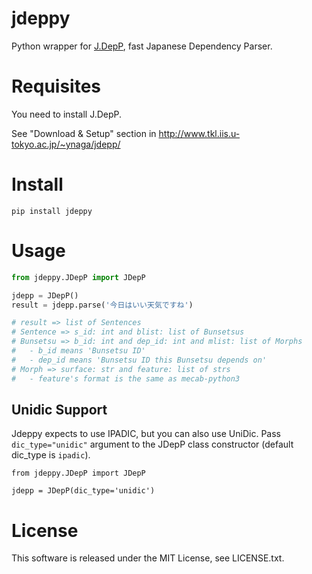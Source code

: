 # jdeppy

Python wrapper for [J.DepP](http://www.tkl.iis.u-tokyo.ac.jp/~ynaga/jdepp/), fast Japanese Dependency Parser.

# Requisites

You need to install J.DepP. 

See "Download & Setup" section in http://www.tkl.iis.u-tokyo.ac.jp/~ynaga/jdepp/ 

# Install

```
pip install jdeppy
```

# Usage

```python
from jdeppy.JDepP import JDepP

jdepp = JDepP()
result = jdepp.parse('今日はいい天気ですね')

# result => list of Sentences
# Sentence => s_id: int and blist: list of Bunsetsus
# Bunsetsu => b_id: int and dep_id: int and mlist: list of Morphs
#   - b_id means 'Bunsetsu ID'
#   - dep_id means 'Bunsetsu ID this Bunsetsu depends on'
# Morph => surface: str and feature: list of strs
#   - feature's format is the same as mecab-python3

```

## Unidic Support
Jdeppy expects to use IPADIC, but you can also use UniDic. Pass `dic_type="unidic"` argument to the JDepP class constructor (default dic_type is `ipadic`).

```
from jdeppy.JDepP import JDepP

jdepp = JDepP(dic_type='unidic')
```

# License
This software is released under the MIT License, see LICENSE.txt.
